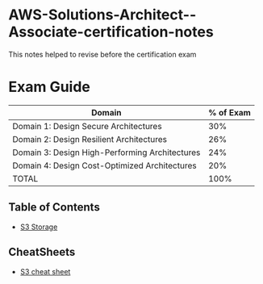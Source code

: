 # AWS-Solutions-Architect--Associate-certification-notes
This notes helped to revise before the certification exam

# Exam Guide
|Domain |% of Exam |
|--------| ------------|
|Domain 1: Design Secure Architectures |                         30%|
|Domain 2: Design Resilient Architectures |                       26%|
|Domain 3: Design High-Performing Architectures |                24%|
|Domain 4: Design Cost-Optimized Architectures |                 20%|
|TOTAL |                                                         100%|

## Table of Contents

- [S3 Storage](./S3/s3.md)

## CheatSheets
- [S3 cheat sheet](./S3/s3-cheatsheet.md)
